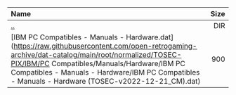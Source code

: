 |Name|Size|
|:---|---:|
|[..](../index.html)|DIR|
|[IBM PC Compatibles - Manuals - Hardware.dat](https://raw.githubusercontent.com/open-retrogaming-archive/dat-catalog/main/root/normalized/TOSEC-PIX/IBM/PC Compatibles/Manuals/Hardware/IBM PC Compatibles - Manuals - Hardware/IBM PC Compatibles - Manuals - Hardware (TOSEC-v2022-12-21_CM).dat)|900|
